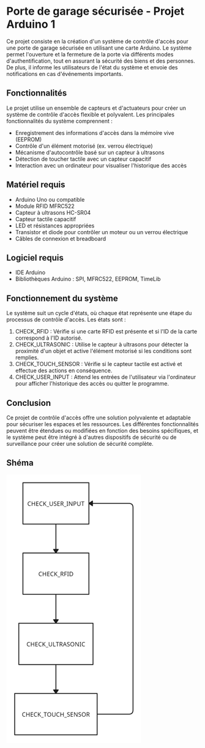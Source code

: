 # Porte de garage sécurisée - Projet Arduino 1

Ce projet consiste en la création d'un système de contrôle d'accès pour une porte de garage sécurisée en utilisant une carte Arduino. Le système permet l'ouverture et la fermeture de la porte via différents modes d'authentification, tout en assurant la sécurité des biens et des personnes. De plus, il informe les utilisateurs de l'état du système et envoie des notifications en cas d'événements importants.

## Fonctionnalités

Le projet utilise un ensemble de capteurs et d'actuateurs pour créer un système de contrôle d'accès flexible et polyvalent. Les principales fonctionnalités du système comprennent :

- Enregistrement des informations d'accès dans la mémoire vive (EEPROM)
- Contrôle d'un élément motorisé (ex. verrou électrique)
- Mécanisme d'autocontrôle basé sur un capteur à ultrasons
- Détection de toucher tactile avec un capteur capacitif
- Interaction avec un ordinateur pour visualiser l'historique des accès

## Matériel requis

- Arduino Uno ou compatible
- Module RFID MFRC522
- Capteur à ultrasons HC-SR04
- Capteur tactile capacitif
- LED et résistances appropriées
- Transistor et diode pour contrôler un moteur ou un verrou électrique
- Câbles de connexion et breadboard

## Logiciel requis

- IDE Arduino
- Bibliothèques Arduino : SPI, MFRC522, EEPROM, TimeLib

## Fonctionnement du système

Le système suit un cycle d'états, où chaque état représente une étape du processus de contrôle d'accès. Les états sont :

1. CHECK_RFID : Vérifie si une carte RFID est présente et si l'ID de la carte correspond à l'ID autorisé.
2. CHECK_ULTRASONIC : Utilise le capteur à ultrasons pour détecter la proximité d'un objet et active l'élément motorisé si les conditions sont remplies.
3. CHECK_TOUCH_SENSOR : Vérifie si le capteur tactile est activé et effectue des actions en conséquence.
4. CHECK_USER_INPUT : Attend les entrées de l'utilisateur via l'ordinateur pour afficher l'historique des accès ou quitter le programme.

## Conclusion

Ce projet de contrôle d'accès offre une solution polyvalente et adaptable pour sécuriser les espaces et les ressources. Les différentes fonctionnalités peuvent être étendues ou modifiées en fonction des besoins spécifiques, et le système peut être intégré à d'autres dispositifs de sécurité ou de surveillance pour créer une solution de sécurité complète.


## Shéma

![shéma](Untitled_Workspace.png)
